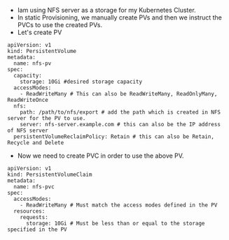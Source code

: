 - Iam using NFS server as a storage for my Kubernetes Cluster.
- In static Provisioning, we manually create PVs and then we instruct the PVCs to use the created PVs.
- Let's create PV
```
apiVersion: v1
kind: PersistentVolume
metadata:
  name: nfs-pv
spec:
  capacity:
    storage: 10Gi #desired storage capacity
  accessModes:
    - ReadWriteMany # This can also be ReadWriteMany, ReadOnlyMany, ReadWriteOnce
  nfs:
    path: /path/to/nfs/export # add the path which is created in NFS server for the PV to use.
    server: nfs-server.example.com # this can also be the IP address of NFS server
  persistentVolumeReclaimPolicy: Retain # this can also be Retain, Recycle and Delete
```  

- Now we need to create PVC in order to use the above PV.
```
apiVersion: v1
kind: PersistentVolumeClaim
metadata:
  name: nfs-pvc
spec:
  accessModes:
    - ReadWriteMany # Must match the access modes defined in the PV
  resources:
    requests:
      storage: 10Gi # Must be less than or equal to the storage specified in the PV
```

